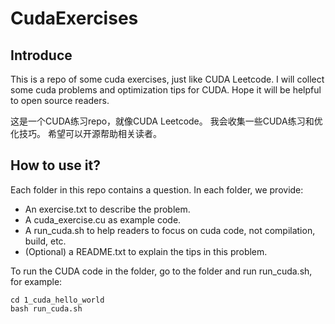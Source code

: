 # CudaExercises

## Introduce
This is a repo of some cuda exercises, just like CUDA Leetcode.
I will collect some cuda problems and optimization tips for CUDA.
Hope it will be helpful to open source readers.

这是一个CUDA练习repo，就像CUDA Leetcode。
我会收集一些CUDA练习和优化技巧。
希望可以开源帮助相关读者。

## How to use it?
Each folder in this repo contains a question.
In each folder, we provide:
- An exercise.txt to describe the problem.
- A cuda_exercise.cu as example code.
- A run_cuda.sh to help readers to focus on cuda code, not compilation, build, etc.
- (Optional) a README.txt to explain the tips in this problem.

To run the CUDA code in the folder, go to the folder and run run_cuda.sh, for example:
```
cd 1_cuda_hello_world
bash run_cuda.sh
```
